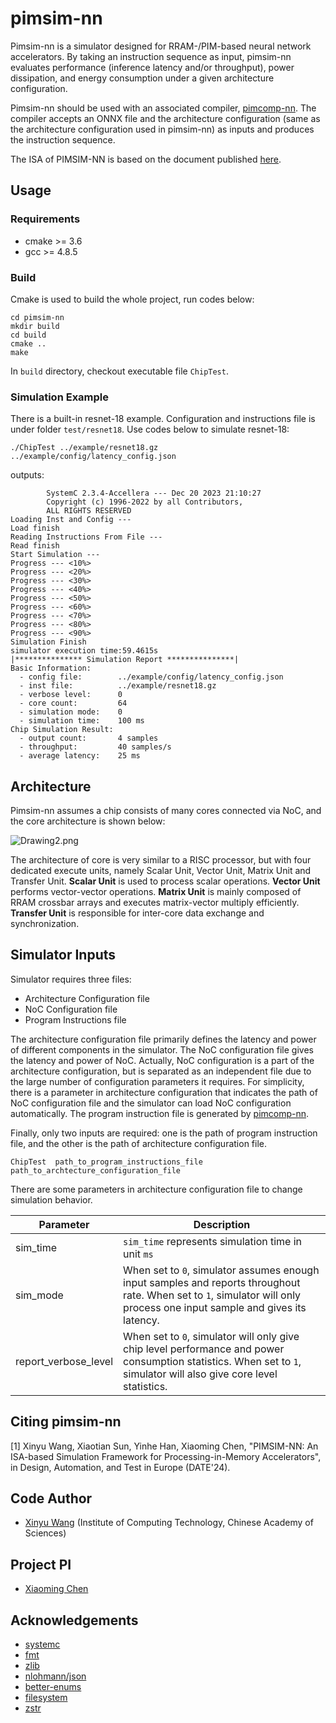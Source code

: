 # pimsim-nn

Pimsim-nn is a simulator designed for RRAM-/PIM-based neural network accelerators. By taking an instruction sequence as input, pimsim-nn evaluates performance (inference latency and/or throughput), power dissipation, and energy consumption under a given architecture configuration.

Pimsim-nn should be used with an associated compiler, [pimcomp-nn](https://github.com/sunxt99/PIMCOMP-NN). The compiler accepts an ONNX file and the architecture configuration (same as the architecture configuration used in pimsim-nn) as inputs and produces the instruction sequence.

The ISA of PIMSIM-NN is based on the document published [here](https://arxiv.org/abs/2308.06449).


## Usage

### Requirements

- cmake >= 3.6
- gcc >= 4.8.5

### Build

Cmake is used to build the whole project, run codes below:

```shell
cd pimsim-nn
mkdir build
cd build 
cmake ..
make 
```

In `build` directory, checkout executable file `ChipTest`.

### Simulation Example

There is a built-in resnet-18 example. Configuration and instructions file is under folder `test/resnet18`. Use codes below to simulate resnet-18:

```shell
./ChipTest ../example/resnet18.gz ../example/config/latency_config.json
```
outputs:
```shell
        SystemC 2.3.4-Accellera --- Dec 20 2023 21:10:27
        Copyright (c) 1996-2022 by all Contributors,
        ALL RIGHTS RESERVED
Loading Inst and Config ---
Load finish
Reading Instructions From File ---
Read finish
Start Simulation ---
Progress --- <10%>
Progress --- <20%>
Progress --- <30%>
Progress --- <40%>
Progress --- <50%>
Progress --- <60%>
Progress --- <70%>
Progress --- <80%>
Progress --- <90%>
Simulation Finish
simulator execution time:59.4615s
|*************** Simulation Report ***************|
Basic Information:
  - config file:        ../example/config/latency_config.json
  - inst file:          ../example/resnet18.gz
  - verbose level:      0
  - core count:         64
  - simulation mode:    0
  - simulation time:    100 ms
Chip Simulation Result:
  - output count:       4 samples
  - throughput:         40 samples/s
  - average latency:    25 ms
```

## Architecture

Pimsim-nn assumes a chip consists of many cores connected via NoC, and the core architecture is shown below:

![Drawing2.png](https://s2.loli.net/2023/12/20/DCyJl81rfTSxqG7.png)

The architecture of core is very similar to a RISC processor, but with four dedicated execute units, namely Scalar Unit, Vector Unit, Matrix Unit and Transfer Unit. **Scalar Unit** is used to process scalar operations. **Vector Unit** performs vector-vector operations. **Matrix Unit** is mainly composed of RRAM crossbar arrays and executes matrix-vector multiply efficiently. **Transfer Unit** is responsible for inter-core data exchange and synchronization. 

## Simulator Inputs

Simulator requires three files:
- Architecture Configuration file 
- NoC Configuration file 
- Program Instructions file

The architecture configuration file primarily defines the latency and power of different components in the simulator. The NoC configuration file gives the latency and power of NoC. Actually, NoC configuration is a part of the architecture configuration, but is separated as an independent file due to the large number of configuration parameters it requires. For simplicity, there is a parameter in architecture configuration that indicates the path of NoC configuration file and the simulator can load NoC configuration automatically. The program instruction file is generated by [pimcomp-nn](https://github.com/sunxt99/PIMCOMP-NN).

Finally, only two inputs are required: one is the path of program instruction file, and the other is the path of architecture configuration file.   


``` shell
ChipTest  path_to_program_instructions_file  path_to_archtecture_configuration_file 
```

There are some parameters in architecture configuration file to change simulation behavior.

| Parameter            | Description                                                  |
| -------------------- | ------------------------------------------------------------ |
| sim_time             | `sim_time` represents simulation time in unit `ms`           |
| sim_mode             | When set to `0`, simulator assumes enough input samples and reports throughout rate. When set to `1`,  simulator will only process one input sample and gives its latency. |
| report_verbose_level | When set to `0`, simulator will only give chip level performance and power consumption statistics. When set to `1`, simulator will also give core level statistics. |

## Citing pimsim-nn

[1] Xinyu Wang, Xiaotian Sun, Yinhe Han, Xiaoming Chen, "PIMSIM-NN: An ISA-based Simulation Framework for Processing-in-Memory Accelerators", in Design, Automation, and Test in Europe (DATE'24).

## Code Author
- [Xinyu Wang](wangxinyu22s@ict.ac.cn) (Institute of Computing Technology, Chinese Academy of Sciences)

## Project PI
- [Xiaoming Chen](https://people.ucas.edu.cn/~chenxm)

## Acknowledgements
- [systemc](https://github.com/accellera-official/systemc)
- [fmt](https://github.com/fmtlib/fmt)
- [zlib](https://github.com/madler/zlib)
- [nlohmann/json](https://github.com/nlohmann/json)
- [better-enums](https://github.com/aantron/better-enums)
- [filesystem](https://github.com/gulrak/filesystem)
- [zstr](https://github.com/mateidavid/zstr)